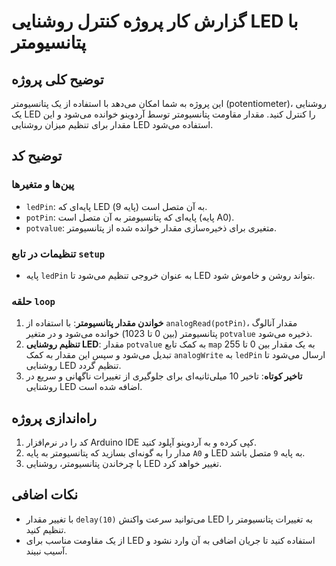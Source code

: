 # گزارش کار پروژه کنترل روشنایی LED با پتانسیومتر

## توضیح کلی پروژه
این پروژه به شما امکان می‌دهد با استفاده از یک پتانسیومتر (potentiometer)، روشنایی یک LED را کنترل کنید. مقدار مقاومت پتانسیومتر توسط آردوینو خوانده می‌شود و این مقدار برای تنظیم میزان روشنایی LED استفاده می‌شود.

## توضیح کد

### پین‌ها و متغیرها
- `ledPin`: پایه‌ای که LED به آن متصل است (پایه 9).
- `potPin`: پایه‌ای که پتانسیومتر به آن متصل است (پایه A0).
- `potvalue`: متغیری برای ذخیره‌سازی مقدار خوانده شده از پتانسیومتر.

### تنظیمات در تابع `setup`
- پایه `ledPin` به عنوان خروجی تنظیم می‌شود تا LED بتواند روشن و خاموش شود.

### حلقه `loop`
1. **خواندن مقدار پتانسیومتر**: با استفاده از `analogRead(potPin)`، مقدار آنالوگ پتانسیومتر (بین 0 تا 1023) خوانده می‌شود و در متغیر `potvalue` ذخیره می‌شود.
2. **تنظیم روشنایی LED**: مقدار `potvalue` به کمک تابع `map` به یک مقدار بین 0 تا 255 تبدیل می‌شود و سپس این مقدار به کمک `analogWrite` به `ledPin` ارسال می‌شود تا روشنایی LED تنظیم گردد.
3. **تاخیر کوتاه**: تاخیر 10 میلی‌ثانیه‌ای برای جلوگیری از تغییرات ناگهانی و سریع در روشنایی LED اضافه شده است.

## راه‌اندازی پروژه
1. کد را در نرم‌افزار Arduino IDE کپی کرده و به آردوینو آپلود کنید.
2. مدار را به گونه‌ای بسازید که پتانسیومتر به پایه `A0` و LED به پایه `9` متصل باشد.
3. با چرخاندن پتانسیومتر، روشنایی LED تغییر خواهد کرد.

## نکات اضافی
- با تغییر مقدار `delay(10)` می‌توانید سرعت واکنش LED به تغییرات پتانسیومتر را تنظیم کنید.
- از یک مقاومت مناسب برای LED استفاده کنید تا جریان اضافی به آن وارد نشود و آسیب نبیند.
